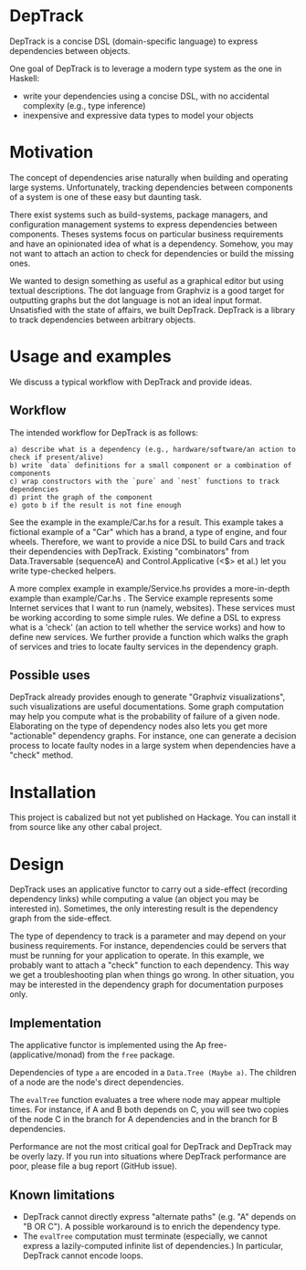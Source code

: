 DepTrack
========

DepTrack is a concise DSL (domain-specific language) to express dependencies
between objects.

One goal of DepTrack is to leverage a modern type system as the one in Haskell:
* write your dependencies using a concise DSL, with no accidental complexity
  (e.g., type inference)
* inexpensive and expressive data types to model your objects

# Motivation

The concept of dependencies arise naturally when building and operating large
systems. Unfortunately, tracking dependencies between components of a system is
one of these easy but daunting task.

There exist systems such as build-systems, package managers, and configuration
management systems to express dependencies between components. Theses systems
focus on particular business requirements and have an opinionated idea of what
is a dependency. Somehow, you may not want to attach an action to check for
dependencies or build the missing ones.

We wanted to design something as useful as a graphical editor but using
textual descriptions. The dot language from Graphviz is a good target for
outputting graphs but the dot language is not an ideal input format.
Unsatisfied with the state of affairs, we built DepTrack. DepTrack is a library
to track dependencies between arbitrary objects.

# Usage and examples

We discuss a typical workflow with DepTrack and provide ideas.

## Workflow

The intended workflow for DepTrack is as follows:

```
a) describe what is a dependency (e.g., hardware/software/an action to check if present/alive)
b) write `data` definitions for a small component or a combination of components
c) wrap constructors with the `pure` and `nest` functions to track dependencies
d) print the graph of the component
e) goto b if the result is not fine enough
```

See the example in the example/Car.hs for a result. This example takes a
fictional example of a "Car" which has a brand, a type of engine, and four
wheels. Therefore, we want to provide a nice DSL to build Cars and track their
dependencies with DepTrack. Existing "combinators" from Data.Traversable
(sequenceA) and Control.Applicative (<$> et al.) let you write type-checked
helpers.

A more complex example in example/Service.hs provides a more-in-depth example
than example/Car.hs . The Service example represents some Internet services
that I want to run (namely, websites). These services must be working according
to some simple rules. We define a DSL to express what is a 'check' (an action
to tell whether the service works) and how to define new services.  We further
provide a function which walks the graph of services and tries to locate faulty
services in the dependency graph.

## Possible uses

DepTrack already provides enough to generate "Graphviz visualizations", such
visualizations are useful documentations. Some graph computation may help you
compute what is the probability of failure of a given node. Elaborating on the
type of dependency nodes also lets you get more "actionable" dependency graphs.
For instance, one can generate a decision process to locate faulty nodes in a
large system when dependencies have a "check" method.

# Installation

This project is cabalized but not yet published on Hackage. You can install it
from source like any other cabal project.

# Design

DepTrack uses an applicative functor to carry out a side-effect (recording
dependency links) while computing a value (an object you may be interested in).
Sometimes, the only interesting result is the dependency graph from the
side-effect.

The type of dependency to track is a parameter and may depend on your business
requirements. For instance, dependencies could be servers that must be running
for your application to operate. In this example, we probably want to attach a
"check" function to each dependency. This way we get a troubleshooting plan
when things go wrong. In other situation, you may be interested in the
dependency graph for documentation purposes only.

## Implementation

The applicative functor is implemented using the Ap free-(applicative/monad)
from the `free` package. 

Dependencies of type `a` are encoded in a `Data.Tree (Maybe a)`. The children
of a node are the node's direct dependencies.

The `evalTree` function evaluates a tree where node may appear multiple times.
For instance, if A and B both depends on C, you will see two copies of the node
C in the branch for A dependencies and in the branch for B dependencies.

Performance are not the most critical goal for DepTrack and DepTrack may be
overly lazy. If you run into situations where DepTrack performance are poor,
please file a bug report (GitHub issue).

## Known limitations

* DepTrack cannot directly express "alternate paths" (e.g. "A" depends on "B OR
  C").  A possible workaround is to enrich the dependency type.
* The `evalTree` computation must terminate (especially, we cannot express a
  lazily-computed infinite list of dependencies.) In particular, DepTrack
  cannot encode loops.
